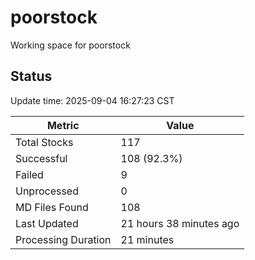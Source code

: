 # poorstock
Working space for poorstock

## Status
Update time: 2025-09-04 16:27:23 CST

| Metric | Value |
|--------|-------|
| Total Stocks | 117 |
| Successful | 108 (92.3%) |
| Failed | 9 |
| Unprocessed | 0 |
| MD Files Found | 108 |
| Last Updated | 21 hours 38 minutes ago |
| Processing Duration | 21 minutes |

